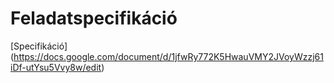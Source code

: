 # Feladatspecifikáció
[Specifikáció] (https://docs.google.com/document/d/1jfwRy772K5HwauVMY2JVoyWzzj61iDf-utYsu5Vvy8w/edit)
